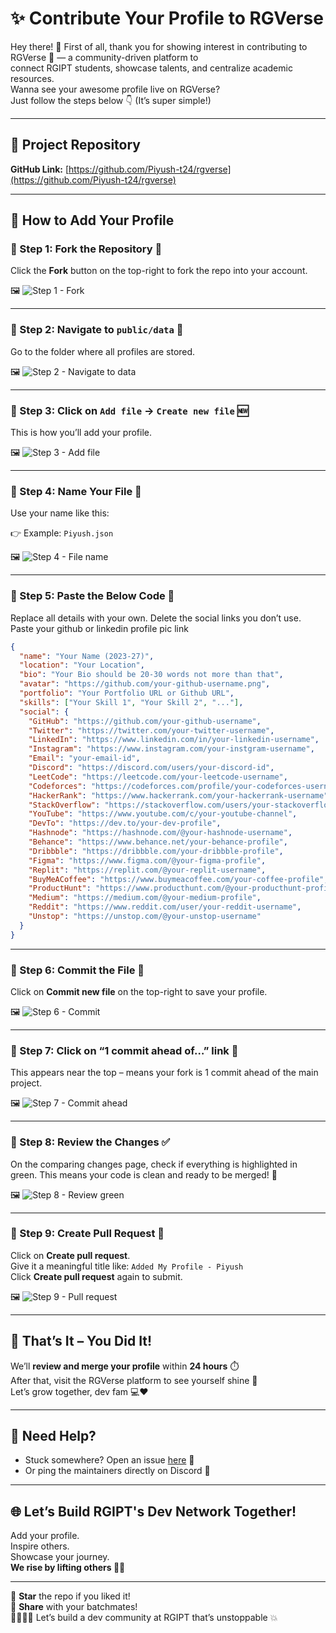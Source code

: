# ✨ Contribute Your Profile to RGVerse

Hey there! 👋
First of all, thank you for showing interest in contributing to RGVerse 💙 — a community-driven platform to  
connect RGIPT students, showcase talents, and centralize academic resources.  
Wanna see your awesome profile live on RGVerse?  
Just follow the steps below 👇 (It’s super simple!)

---

## 🔗 Project Repository  
**GitHub Link:** [https://github.com/Piyush-t24/rgverse](https://github.com/Piyush-t24/rgverse)

---

## 🌱 How to Add Your Profile

### 🔹 Step 1: Fork the Repository 🍴  
Click the **Fork** button on the top-right to fork the repo into your account.

🖼️ ![Step 1 - Fork](https://your-image-hosting-link.com/fork.png)

---

### 🔹 Step 2: Navigate to `public/data` 📂  
Go to the folder where all profiles are stored.

🖼️ ![Step 2 - Navigate to data](https://your-image-hosting-link.com/navigate.png)

---

### 🔹 Step 3: Click on `Add file` → `Create new file` 🆕  
This is how you’ll add your profile.

🖼️ ![Step 3 - Add file](https://your-image-hosting-link.com/add-file.png)

---

### 🔹 Step 4: Name Your File 📄  
Use your name like this:

👉 Example: `Piyush.json`

🖼️ ![Step 4 - File name](https://your-image-hosting-link.com/filename.png)

---

### 🔹 Step 5: Paste the Below Code 🧩  
Replace all details with your own. Delete the social links you don’t use.  
Paste your github or linkedin profile pic link 


```json
{
  "name": "Your Name (2023-27)", 
  "location": "Your Location",
  "bio": "Your Bio should be 20-30 words not more than that",
  "avatar": "https://github.com/your-github-username.png", 
  "portfolio": "Your Portfolio URL or Github URL",
  "skills": ["Your Skill 1", "Your Skill 2", "..."],
  "social": {
    "GitHub": "https://github.com/your-github-username",
    "Twitter": "https://twitter.com/your-twitter-username",
    "LinkedIn": "https://www.linkedin.com/in/your-linkedin-username",
    "Instagram": "https://www.instagram.com/your-instgram-username",
    "Email": "your-email-id",
    "Discord": "https://discord.com/users/your-discord-id",
    "LeetCode": "https://leetcode.com/your-leetcode-username",
    "Codeforces": "https://codeforces.com/profile/your-codeforces-username",
    "HackerRank": "https://www.hackerrank.com/your-hackerrank-username",
    "StackOverflow": "https://stackoverflow.com/users/your-stackoverflow-id",
    "YouTube": "https://www.youtube.com/c/your-youtube-channel",
    "DevTo": "https://dev.to/your-dev-profile",
    "Hashnode": "https://hashnode.com/@your-hashnode-username",
    "Behance": "https://www.behance.net/your-behance-profile",
    "Dribbble": "https://dribbble.com/your-dribbble-profile",
    "Figma": "https://www.figma.com/@your-figma-profile",
    "Replit": "https://replit.com/@your-replit-username",
    "BuyMeACoffee": "https://www.buymeacoffee.com/your-coffee-profile",
    "ProductHunt": "https://www.producthunt.com/@your-producthunt-profile",
    "Medium": "https://medium.com/@your-medium-profile",
    "Reddit": "https://www.reddit.com/user/your-reddit-username",
    "Unstop": "https://unstop.com/@your-unstop-username"
  }
}
```
---

### 🔹 Step 6: Commit the File 💾  
Click on **Commit new file** on the top-right to save your profile.

🖼️ ![Step 6 - Commit](https://your-image-hosting-link.com/commit.png)

---

### 🔹 Step 7: Click on “1 commit ahead of…” link 📘  
This appears near the top – means your fork is 1 commit ahead of the main project.

🖼️ ![Step 7 - Commit ahead](https://your-image-hosting-link.com/commit-ahead.png)

---

### 🔹 Step 8: Review the Changes ✅  
On the comparing changes page, check if everything is highlighted in green. This means your code is clean and ready to be merged! 💚

🖼️ ![Step 8 - Review green](https://your-image-hosting-link.com/review.png)

---

### 🔹 Step 9: Create Pull Request 🔁  
Click on **Create pull request**.  
Give it a meaningful title like: `Added My Profile - Piyush`  
Click **Create pull request** again to submit.

🖼️ ![Step 9 - Pull request](https://your-image-hosting-link.com/pr.png)

---

## 🎉 That’s It – You Did It!

We’ll **review and merge your profile** within **24 hours** ⏱️  
After that, visit the RGVerse platform to see yourself shine 🌟  
Let’s grow together, dev fam 💻❤️

---

## 🙋 Need Help?

- Stuck somewhere? Open an issue [here](https://github.com/Piyush-t24/rgverse/issues) 🧩  
- Or ping the maintainers directly on Discord 📩

---

## 🌐 Let’s Build RGIPT's Dev Network Together!

Add your profile.  
Inspire others.  
Showcase your journey.  
**We rise by lifting others 🚀🔥**

---

🔗 **Star** the repo if you liked it!  
🫶 **Share** with your batchmates!  
👨‍👩‍👧‍👦 Let’s build a dev community at RGIPT that’s unstoppable 💥




